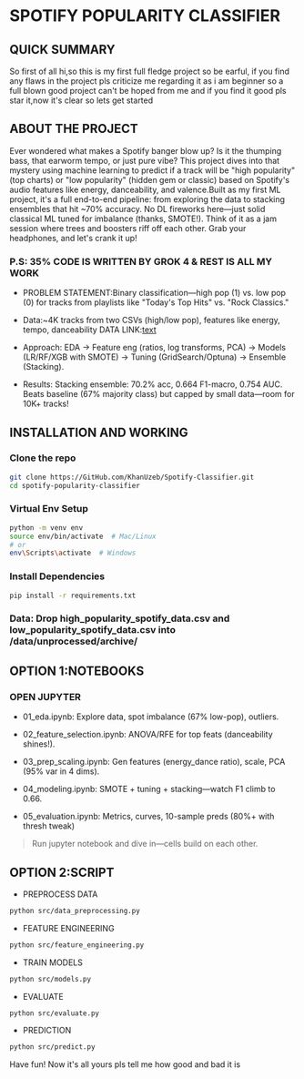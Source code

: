 # SPOTIFY POPULARITY CLASSIFIER

## QUICK SUMMARY

So first of all hi,so this is my first full fledge project so be earful,
if you find any flaws in the project pls criticize me regarding it as i am beginner so a full blown good project can't be hoped from me and if you find it good pls star it,now it's clear so lets get started

## ABOUT THE PROJECT

Ever wondered what makes a Spotify banger blow up? Is it the thumping bass, that earworm tempo, or just pure vibe? This project dives into that mystery using machine learning to predict if a track will be "high popularity" (top charts) or "low popularity" (hidden gem or classic) based on Spotify's audio features like energy, danceability, and valence.Built as my first ML project, it's a full end-to-end pipeline: from exploring the data to stacking ensembles that hit ~70% accuracy. No DL fireworks here—just solid classical ML tuned for imbalance (thanks, SMOTE!). Think of it as a jam session where trees and boosters riff off each other. Grab your headphones, and let's crank it up!

### P.S: 35% CODE IS WRITTEN BY GROK 4 & REST IS ALL MY WORK

* PROBLEM STATEMENT:Binary classification—high pop (1) vs. low pop (0) for tracks from playlists like "Today's Top Hits" vs. "Rock Classics."

* Data:~4K tracks from two CSVs (high/low pop), features like energy, tempo, danceability DATA LINK:[text](https://www.kaggle.com/datasets/solomonameh/spotify-music-dataset)

* Approach: EDA → Feature eng (ratios, log transforms, PCA) → Models (LR/RF/XGB with SMOTE) → Tuning (GridSearch/Optuna) → Ensemble (Stacking).

* Results: Stacking ensemble: 70.2% acc, 0.664 F1-macro, 0.754 AUC. Beats baseline (67% majority class) but capped by small data—room for 10K+ tracks!

## INSTALLATION AND WORKING

### Clone the repo

```bash
git clone https://GitHub.com/KhanUzeb/Spotify-Classifier.git 
cd spotify-popularity-classifier
```

### Virtual Env Setup

```bash
python -m venv env
source env/bin/activate  # Mac/Linux
# or
env\Scripts\activate  # Windows
```

### Install Dependencies

```bash
pip install -r requirements.txt
```

### Data: Drop high_popularity_spotify_data.csv and low_popularity_spotify_data.csv into /data/unprocessed/archive/

## OPTION 1:NOTEBOOKS

### OPEN JUPYTER

* 01_eda.ipynb: Explore data, spot imbalance (67% low-pop), outliers.

* 02_feature_selection.ipynb: ANOVA/RFE for top feats (danceability shines!).

* 03_prep_scaling.ipynb: Gen features (energy_dance ratio), scale, PCA (95% var in 4 dims).

* 04_modeling.ipynb: SMOTE + tuning + stacking—watch F1 climb to 0.66.

* 05_evaluation.ipynb: Metrics, curves, 10-sample preds (80%+ with thresh tweak)

> Run jupyter notebook and dive in—cells build on each other.

## OPTION 2:SCRIPT

* PREPROCESS DATA

```bash
python src/data_preprocessing.py
```

* FEATURE ENGINEERING

```bash
python src/feature_engineering.py
```

* TRAIN MODELS

```bash
python src/models.py
```

* EVALUATE

```bash
python src/evaluate.py
```

* PREDICTION

```bash
python src/predict.py
```

Have fun!
Now it's all yours pls tell me how good and bad it is
